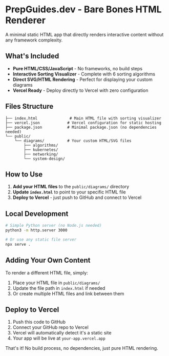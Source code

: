 # PrepGuides.dev - Bare Bones HTML Renderer

A minimal static HTML app that directly renders interactive content without any framework complexity.

## What's Included

- **Pure HTML/CSS/JavaScript** - No frameworks, no build steps
- **Interactive Sorting Visualizer** - Complete with 6 sorting algorithms
- **Direct SVG/HTML Rendering** - Perfect for displaying your custom diagrams
- **Vercel Ready** - Deploy directly to Vercel with zero configuration

## Files Structure

```
├── index.html              # Main HTML file with sorting visualizer
├── vercel.json            # Vercel configuration for static hosting
├── package.json           # Minimal package.json (no dependencies needed)
└── public/
    └── diagrams/          # Your custom HTML/SVG files
        ├── algorithms/
        ├── kubernetes/
        ├── networking/
        └── system-design/
```

## How to Use

1. **Add your HTML files** to the `public/diagrams/` directory
2. **Update `index.html`** to point to your specific HTML file
3. **Deploy to Vercel** - just push to GitHub and connect to Vercel

## Local Development

```bash
# Simple Python server (no Node.js needed)
python3 -m http.server 3000

# Or use any static file server
npx serve .
```

## Adding Your Own Content

To render a different HTML file, simply:

1. Place your HTML file in `public/diagrams/`
2. Update the file path in `index.html` if needed
3. Or create multiple HTML files and link between them

## Deploy to Vercel

1. Push this code to GitHub
2. Connect your GitHub repo to Vercel
3. Vercel will automatically detect it's a static site
4. Your app will be live at `your-app.vercel.app`

That's it! No build process, no dependencies, just pure HTML rendering.